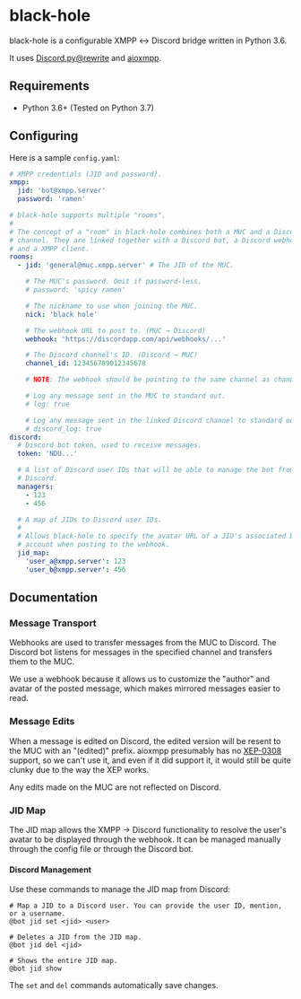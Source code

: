 # black-hole

black-hole is a configurable XMPP ↔ Discord bridge written in Python 3.6.

It uses [Discord.py@rewrite] and [aioxmpp].

[Discord.py@rewrite]: http://discordpy.readthedocs.io/en/rewrite/index.html
[aioxmpp]: https://docs.zombofant.net/aioxmpp/devel/index.html

## Requirements

- Python 3.6+ (Tested on Python 3.7)

## Configuring

Here is a sample `config.yaml`:

```yaml
# XMPP credentials (JID and password).
xmpp:
  jid: 'bot@xmpp.server'
  password: 'ramen'

# black-hole supports multiple "rooms".
#
# The concept of a "room" in black-hole combines both a MUC and a Discord
# channel. They are linked together with a Discord bot, a Discord webhook,
# and a XMPP client.
rooms:
  - jid: 'general@muc.xmpp.server' # The JID of the MUC.

    # The MUC's password. Omit if password-less.
    # password: 'spicy ramen'

    # The nickname to use when joining the MUC.
    nick: 'black hole'

    # The webhook URL to post to. (MUC → Discord)
    webhook: 'https://discordapp.com/api/webhooks/...'

    # The Discord channel's ID. (Discord → MUC)
    channel_id: 123456789012345678

    # NOTE: The webhook should be pointing to the same channel as channel_id.

    # Log any message sent in the MUC to standard out.
    # log: true

    # Log any message sent in the linked Discord channel to standard out.
    # discord_log: true
discord:
  # Discord bot token, used to receive messages.
  token: 'NDU...'

  # A list of Discord user IDs that will be able to manage the bot from
  # Discord.
  managers:
    - 123
    - 456

  # A map of JIDs to Discord user IDs.
  #
  # Allows black-hole to specify the avatar URL of a JID's associated Discord
  # account when posting to the webhook.
  jid_map:
    'user_a@xmpp.server': 123
    'user_b@xmpp.server': 456
```

## Documentation

### Message Transport

Webhooks are used to transfer messages from the MUC to Discord. The Discord bot
listens for messages in the specified channel and transfers them to the MUC.

We use a webhook because it allows us to customize the "author" and avatar of
the posted message, which makes mirrored messages easier to read.

### Message Edits

When a message is edited on Discord, the edited version will be resent to the
MUC with an "(edited)" prefix. aioxmpp presumably has no [XEP-0308] support,
so we can't use it, and even if it did support it, it would still be quite
clunky due to the way the XEP works.

[XEP-0308]: https://xmpp.org/extensions/xep-0308.html

Any edits made on the MUC are not reflected on Discord.

### JID Map

The JID map allows the XMPP → Discord functionality to resolve the user's
avatar to be displayed through the webhook. It can be managed manually through
the config file or through the Discord bot.

#### Discord Management

Use these commands to manage the JID map from Discord:

```
# Map a JID to a Discord user. You can provide the user ID, mention, or a username.
@bot jid set <jid> <user>

# Deletes a JID from the JID map.
@bot jid del <jid>

# Shows the entire JID map.
@bot jid show
```

The `set` and `del` commands automatically save changes.
